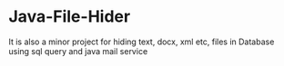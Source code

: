# Java-File-Hider
It is also a minor project for hiding text, docx, xml etc, files in Database using sql query and java mail service
